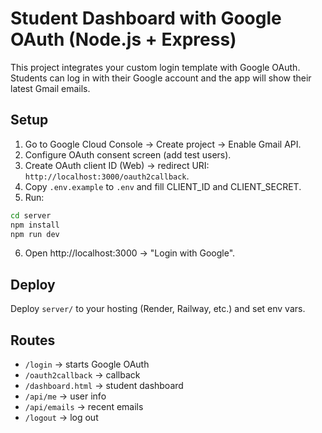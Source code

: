 # Student Dashboard with Google OAuth (Node.js + Express)

This project integrates your custom login template with Google OAuth. Students can log in with their Google account and the app will show their latest Gmail emails.

## Setup
1. Go to Google Cloud Console → Create project → Enable Gmail API.
2. Configure OAuth consent screen (add test users).
3. Create OAuth client ID (Web) → redirect URI: `http://localhost:3000/oauth2callback`.
4. Copy `.env.example` to `.env` and fill CLIENT_ID and CLIENT_SECRET.
5. Run:
```bash
cd server
npm install
npm run dev
```
6. Open http://localhost:3000 → "Login with Google".

## Deploy
Deploy `server/` to your hosting (Render, Railway, etc.) and set env vars.

## Routes
- `/login` → starts Google OAuth
- `/oauth2callback` → callback
- `/dashboard.html` → student dashboard
- `/api/me` → user info
- `/api/emails` → recent emails
- `/logout` → log out
